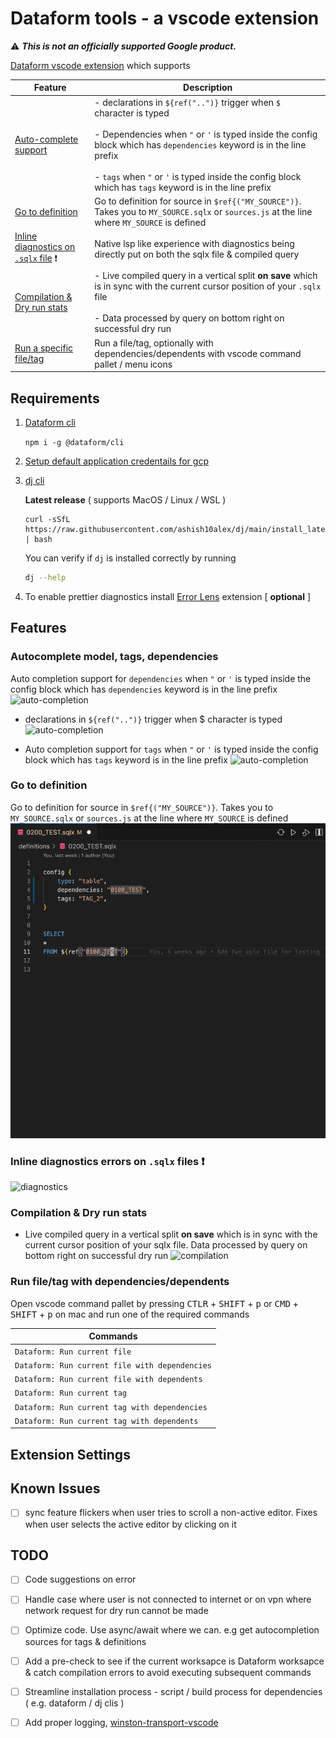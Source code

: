 # Dataform tools - a vscode extension

⚠️ ***This is not an officially supported Google product.***


[Dataform vscode extension](https://marketplace.visualstudio.com/items?itemName=ashishalex.dataform-lsp-vscode) which supports


| Feature | Description |
|---------|-------------|
| [Auto-complete support](#autocomplete) | - declarations in `${ref("..")}` trigger when `$` character is typed <br><br> - Dependencies when `"` or `'` is typed inside the config block which has `dependencies` keyword is in the line prefix <br><br> - `tags` when `"` or `'` is typed inside the config block which has `tags` keyword is in the line prefix |
| [Go to definition](#definition) | Go to definition for source in `$ref{("MY_SOURCE")}`. Takes you to `MY_SOURCE.sqlx` or `sources.js` at the line where `MY_SOURCE` is defined |
| [Inline diagnostics on `.sqlx` file](#diagnostics) ❗ | Native lsp like experience with diagnostics being directly put on both the sqlx file & compiled query |
| [Compilation & Dry run stats](#compilation) | - Live compiled query in a vertical split **on save** which is in sync with the current cursor position of your `.sqlx` file <br><br> - Data processed by query on bottom right on successful dry run |
| [Run a specific file/tag](#filetagruns) | Run a file/tag, optionally with dependencies/dependents with vscode command pallet / menu icons |


## Requirements

1. [Dataform cli](https://cloud.google.com/dataform/docs/use-dataform-cli)

   `npm i -g @dataform/cli`

2. [Setup default application credentails for gcp](https://cloud.google.com/docs/authentication/provide-credentials-adc)

3. [dj cli](https://github.com/ashish10alex/dj)

    **Latest release** ( supports MacOS / Linux / WSL )

    ```
    curl -sSfL https://raw.githubusercontent.com/ashish10alex/dj/main/install_latest.sh | bash
    ```
    You can verify if `dj` is installed correctly by running
    ```bash
    dj --help
    ```

4. To enable prettier diagnostics install [Error Lens](https://marketplace.visualstudio.com/items?itemName=usernamehw.errorlens) extension [ **optional** ]

## Features

### <a id="autocomplete">Autocomplete model, tags, dependencies</a>

Auto completion support for `dependencies` when `"` or `'` is typed inside the config block which has `dependencies` keyword is in the line prefix
![auto-completion](media/images/dependencies_autocompletion.gif)

* declarations in `${ref("..")}` trigger when <kdb>$<kdb> character is typed
![auto-completion](media/images/sources_autocompletion.gif)

* Auto completion support for `tags` when `"` or `'` is typed inside the config block which has `tags` keyword is in the line prefix
![auto-completion](media/images/tags_autocompletion.gif)


### <a id="definition">Go to definition</a>
Go to definition for source in `$ref{("MY_SOURCE")}`. Takes you to `MY_SOURCE.sqlx` or `sources.js` at the line where `MY_SOURCE` is defined
![go-to-definition](media/images/go_to_definition.gif)


### <a id="diagnostics">Inline diagnostics errors on `.sqlx` files ❗</a>
![diagnostics](media/images/diagnostics.gif)


### <a id="compilation">Compilation & Dry run stats</a>
* Live compiled query in a vertical split **on save** which is in sync with the current cursor position of your sqlx file. Data processed by query on bottom right on successful dry run
![compilation](media/images/compilation.gif)


### <a id="filetagruns">Run file/tag with dependencies/dependents</a>

Open vscode command pallet by pressing <kbd>CTLR</kbd> + <kbd>SHIFT</kbd> + <kbd>p</kbd> or <kbd>CMD</kbd> + <kbd>SHIFT</kbd> + <kbd>p</kbd> on mac and run one of the required commands

| Commands                                             |
|------------------------------------------------------|
| `Dataform: Run current file`                           |
| `Dataform: Run current file with dependencies`         |
| `Dataform: Run current file with dependents`           |
| `Dataform: Run current tag`                            |
| `Dataform: Run current tag with dependencies`          |
| `Dataform: Run current tag with dependents`            |



## Extension Settings


## Known Issues

- [ ] sync feature flickers when user tries to scroll a non-active editor. Fixes when user selects the active editor by clicking on it

## TODO

- [ ] Code suggestions on error
- [ ] Handle case where user is not connected to internet or on vpn where network request for dry run cannot be made
- [ ] Optimize code. Use async/await where we can. e.g get autocompletion sources for tags & definitions
- [ ] Add a pre-check to see if the current worksapce is Dataform worksapce & catch compilation errors to avoid executing subsequent commands
- [ ] Streamline installation process - script / build process for dependencies ( e.g. dataform / dj clis )
- [ ] Add proper logging, [winston-transport-vscode](https://github.com/loderunner/winston-transport-vscode)


